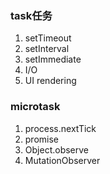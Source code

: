 ### task任务
1. setTimeout
2. setInterval
3. setImmediate
4. I/O
5. UI rendering

### microtask
1. process.nextTick
2. promise
3. Object.observe
4. MutationObserver
